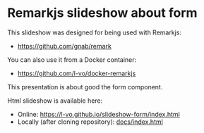 # Remarkjs slideshow about form

This slideshow was designed for being used with Remarkjs:
* https://github.com/gnab/remark

You can also use it from a Docker container:
* https://github.com/l-vo/docker-remarkjs

This presentation is about good the form component.

Html slideshow is available here:
* Online: https://l-vo.github.io/slideshow-form/index.html
* Locally (after cloning repository): [docs/index.html](docs/index.html)